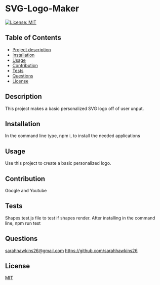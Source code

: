 # SVG-Logo-Maker
[![License: MIT](https://img.shields.io/badge/License-MIT-yellow.svg)](https://opensource.org/licenses/MIT)

## Table of Contents
- [Project description](#description)
- [Installation](#installation)
- [Usage](#usage)
- [Contribution](#contribution)
- [Tests](#tests)
- [Questions](#questions)
- [License](#license)

## Description
This project makes a basic personalized SVG logo off of user unput.

## Installation
In the command line type, npm i, to install the needed applications

## Usage
Use this project to create a basic personalized logo.

## Contribution
Google and Youtube

## Tests
Shapes.test.js file to test if shapes render. After installing in the command line, npm run test 

## Questions
sarahhawkins26@gmail.com
https://github.com/sarahhawkins26

## License
[MIT](https://choosealicense.com/licenses/mit/)
